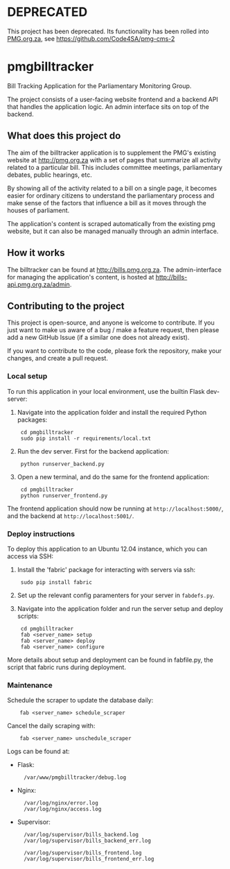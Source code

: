 DEPRECATED
==========

This project has been deprecated. Its functionality has been rolled into [PMG.org.za](https://pmg.org.za), see https://github.com/Code4SA/pmg-cms-2

pmgbilltracker
==============

Bill Tracking Application for the Parliamentary Monitoring Group.

The project consists of a user-facing website frontend and a backend API that handles the application logic.
An admin interface sits on top of the backend.

## What does this project do

The aim of the billtracker application is to supplement the PMG's existing website at http://pmg.org.za with a
set of pages that summarize all activity related to a particular bill. This includes committee meetings,
parliamentary debates, public hearings, etc.

By showing all of the activity related to a bill on a single page, it becomes easier for ordinary citizens to
understand the parliamentary process and make sense of the factors that influence a bill as it moves through
the houses of parliament.

The application's content is scraped automatically from the existing pmg website, but it can also be managed
manually through an admin interface.

## How it works

The billtracker can be found at http://bills.pmg.org.za. The admin-interface for managing the application's content,
is hosted at http://bills-api.pmg.org.za/admin.

## Contributing to the project

This project is open-source, and anyone is welcome to contribute. If you just want to make us aware of a bug / make
a feature request, then please add a new GitHub Issue (if a similar one does not already exist).

If you want to contribute to the code, please fork the repository, make your changes, and create a pull request.

### Local setup

To run this application in your local environment, use the builtin Flask dev-server:

1. Navigate into the application folder and install the required Python packages:

        cd pmgbilltracker
        sudo pip install -r requirements/local.txt

2. Run the dev server. First for the backend application:

        python runserver_backend.py

3. Open a new terminal, and do the same for the frontend application:

        cd pmgbilltracker
        python runserver_frontend.py


The frontend application should now be running at `http://localhost:5000/`, and the backend at `http://localhost:5001/`.


### Deploy instructions

To deploy this application to an Ubuntu 12.04 instance, which you can access via SSH:

1. Install the 'fabric' package for interacting with servers via ssh:

        sudo pip install fabric

2. Set up the relevant config paramenters for your server in `fabdefs.py`.

3. Navigate into the application folder and run the server setup and deploy scripts:

        cd pmgbilltracker
        fab <server_name> setup
        fab <server_name> deploy
        fab <server_name> configure

More details about setup and deployment can be found in fabfile.py, the script that fabric runs during deployment.

### Maintenance

Schedule the scraper to update the database daily:

        fab <server_name> schedule_scraper

Cancel the daily scraping with:

        fab <server_name> unschedule_scraper

Logs can be found at:

* Flask:

        /var/www/pmgbilltracker/debug.log

* Nginx:

        /var/log/nginx/error.log
        /var/log/nginx/access.log

* Supervisor:

        /var/log/supervisor/bills_backend.log
        /var/log/supervisor/bills_backend_err.log

        /var/log/supervisor/bills_frontend.log
        /var/log/supervisor/bills_frontend_err.log
